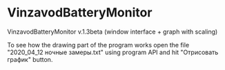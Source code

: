 # VinzavodBatteryMonitor
VinzavodBatteryMonitor v.1.3beta (window interface + graph with scaling)

To see how the drawing part of the program works open the file "2020_04_12 ночные замеры.txt" using program API and hit "Отрисовать график" button.

